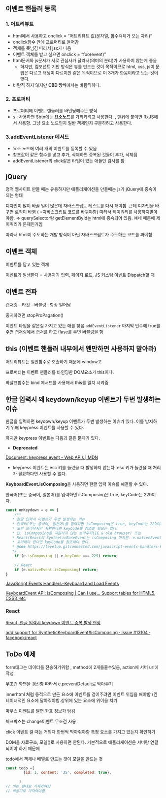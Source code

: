 ## 이벤트 핸들러 등록

### 1. 어트리뷰트

- html에서 사용하고 onclick = “어트리뷰트 값(문자열, 함수객체가 오는 자리)“
- onclick함수 안에 프로퍼티로 들어감
- 객체를 못넘김 따라서 jsx가 나옴
- 이벤트 객체를 받고 싶으면 onclick = “foo(event)”
- html문서와 js문서가 서로 관심사가 달라서(의미의 분리)가 사용하지 않는게 좋음
    - 하지만, 컴포넌트 기반 방식은 뷰를 만드는 것이 목적이므로 html, css, js이 문법은 다르고 태생이 다르지만 같은 목적이므로 이 3개가 한몸이라고 보는 것이 맞다.
- 바람직 하지 않지만 **CBD 방식**에서는 바람직하다.

### 2. 프로퍼티

- 프로퍼티에 이벤트 핸들러를 바인딩해주는 방식
- `$` : 사용하면 $btn에는 **요소노드**를 가리키려고 사용한다. , 맨뒤에 붙이면 RxJS에서 사용함. 그냥 요소 노드인지 일반 객체인지 구분하려고 사용한다.

### 3.addEventListener 메서드

- 요소 노드에 여러 개의 이벤트를 등록할 수 있음
- 참조값이 같은 함수를 넣고 추가, 삭제하면 중복된 것들이 추가, 삭제됨
- addEventListener의 click같은 타입이 있는 애들만 검사를 함

## jQuery

정적 웹사이트 만들 때는 유용하지만 애플리케이션을 만들때는 js가 jQuery에 종속이 되는 형태

디자인이 많이 바꿀 일이 많은데 자바스크립트 테스트를 다시 해야함. 근데 디자인을 바꾸면 로직이 바뀜 ( =자바스크립트 코드를 바꿔야함) 따라서 제이쿼리를 사용하지말아야함. ⇒ querySelector랑 getElementById는 html에 종속되어 있음. 얘네 때문에 제이쿼리가 문제인거임

따라서 html이 주도하는 개발 방식이 아닌 자바스크립트가 주도하는 코드를 짜야함 

## 이벤트 객체

이벤트를 담고 있는 객체

이벤트가 발생한다 = 사용자가 입력, 페이지 로드, JS 커스텀 이벤트 Dispatch할 때 

## 이벤트 전파

캡쳐링 - 타깃 - 버블링 : 항상 일어남

중지하려면 stopProPagation()

이벤트 타입을 같은걸 가지고 있는 애를 찾음 `addEventListener` 마지막 인수에 true를 주면 캡쳐링에서 캡쳐를 하고 flase를 주면 버블링을 함 

## this (이벤트 핸들러 내부에서 왠만하면 사용하지 말아라)

어트리뷰트는 일반함수로 호출하기 때문에 window고

프로퍼티는 이벤트 핸들러를 바인딩한 DOM요소가 this이다.

화살표함수는 bind 메서드를 사용해서 this를 일치 시켜줌

## 한글 입력시 왜 keydown/keyup 이벤트가 두번 발생하는 이슈

한글을 입력하면 keydown/keyup 이벤트가 두번 발생하는 이슈가 있다. 이를 방지하기 위해 keypress 이벤트를 사용할 수 있다. 

하지만 keypress 이벤트는 다음과 같은 문제가 있다.

- **Deprecated**

[Document: keypress event - Web APIs | MDN](https://developer.mozilla.org/en-US/docs/Web/API/Document/keypress_event)

- keypress 이벤트는 esc 키를 눌렀을 때 발생하지 않는다. esc 키가 눌렸을 때 처리가 필요하다면 사용할 수 없다.

**KeyboardEvent.isComposing**을 사용하면 한글 입력 이슈를 해결할 수 있다.

한국어(또는 중국어, 일본어)를 입력하면 isComposing은 true, keyCode는 229이다.

```jsx
const onKeydown = e => {
	/**
   * 한글 입력시 이벤트가 두번 발생하는 이슈
   * 한국어(또는 중국어, 일본어)를 입력하면 isComposing은 true, keyCode는 229이다.
   * 모던 브라우저만 지원한다면 keyCode를 참조할 필요는 없다. 
   * 단, isComposing를 지원하지 않는 브라우저(IE & old browser) 또는 
   * React(React의 SyntheticBaseEvent는 isComposing 미지원. e.nativeEvent.isComposing은 가능)를 
   * 고려해야 한다면 keyCode를 참조해야 한다. 
   * @see https://levelup.gitconnected.com/javascript-events-handlers-keyboard-and-load-events-1b3e46a6b0c3
   */
	if (e.isComposing || e.keyCode === 229) return;
	
	// React
	if (e.nativeEvent.isComposing) return;
}
```

[JavaScript Events Handlers - Keyboard and Load Events](https://levelup.gitconnected.com/javascript-events-handlers-keyboard-and-load-events-1b3e46a6b0c3)

[KeyboardEvent API: isComposing | Can I use... Support tables for HTML5, CSS3, etc](https://caniuse.com/mdn-api_keyboardevent_iscomposing)

### React

[React, 한글 입력시 keydown 이벤트 중복 발생 현상](https://velog.io/@dosomething/React-%ED%95%9C%EA%B8%80-%EC%9E%85%EB%A0%A5%EC%8B%9C-keydown-%EC%9D%B4%EB%B2%A4%ED%8A%B8-%EC%A4%91%EB%B3%B5-%EB%B0%9C%EC%83%9D-%ED%98%84%EC%83%81)

[add support for SyntheticKeyboardEvent#isComposing · Issue #13104 · facebook/react](https://github.com/facebook/react/issues/13104)

## ToDo 예제

form태그는 데이터를 전송하기위함 , method에 2개를줄수있음, action에 서버 url에 작성

무조건 화면을 갱신함 따라서  e.preventDefault로 막아주기

innerhtml 처럼 동적으로 만든 요소에 이벤트를 걸어주려면 이벤트 위임을 해야함 (컨테이너적인 요소에 달아줘야함.상위에 있는 요소에 위이을 치기 

마우스 이벤트를 달면 좌표 정보가 담김 

체크박스는 change이벤트 무조건 사용

click 이벤트 걸 때는 거의다 한번씩 막아줘야함 특정 요소를 가지고 있는지 확인하기 

DOM을 자료구조, 모델()로 사용하면 안된다. 기본적으로 애플리케이션은 서버랑 연결되어야 하기 때문에 

todo에서 객체나 배열로 만드는 것이 모델을 만드는 것 

```jsx
const todo =[
        {id: 1, content: 'JS', completed: true},
				
      ]
// 이런 형태로 가져와야함 
// 비동기로 가져와야함 
```

